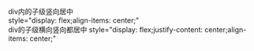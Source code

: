  div内的子级竖向居中   
 style="display: flex;align-items: center;"  
div的子级横向竖向都居中
 style="display: flex;justify-content: center;align-items: center;"